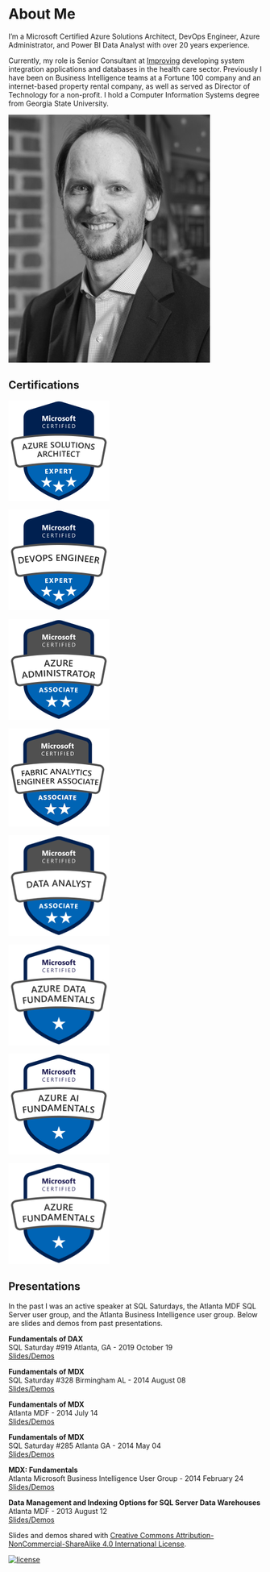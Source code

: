 # About Me

I’m a Microsoft Certified Azure Solutions Architect, DevOps Engineer, Azure Administrator, and Power BI Data Analyst with over 20 years experience.

Currently, my role is Senior Consultant at [Improving](https://improvingatlanta.com/) developing system integration applications and databases in the health care sector. Previously I have been on Business Intelligence teams at a Fortune 100 company and an internet-based property rental company, as well as served as Director of Technology for a non-profit. I hold a Computer Information Systems degree from Georgia State University.

![Lance England profile picture](/assets/img/lance_england.jpg)

## Certifications

<div id="badges">

[![Microsoft Certified: Azure Solutions Architect Expert](assets/img/azure-solutions-architect-200px.png)](https://learn.microsoft.com/en-us/users/lance-england/credentials/f66560008c4ea5b6)

[![Microsoft Certified: DevOps Engineer Expert](assets/img/devops-engineer-200px.png)](https://learn.microsoft.com/en-us/users/lance-england/credentials/d3b9b95b893555ee)
</div>

<div id="badges">

[![Microsoft Certified: Azure Administrator Associate](assets/img/azure-administrator-200px.png)](https://learn.microsoft.com/en-us/users/lance-england/credentials/d19421d571129cd6)

[![Microsoft Certified: Fabric Analytics Engineer Associate](assets/img/fabric-analytics-engineer-associate-200px.png)](https://learn.microsoft.com/api/credentials/share/en-us/lance-england/D0345C56D62FEE7E)

[![Microsoft Certified: Data Analyst Associate](assets/img/data-analyst-200px.png)](https://learn.microsoft.com/en-us/users/lance-england/credentials/e1923498e2987613)

</div>

<div id="badges">

[![Microsoft Certified: Microsoft Azure Data Fundamentals](assets/img/azure-data-fundamentals-200px.png)](https://learn.microsoft.com/en-us/users/lance-england/credentials/326f0e59d9d5d7e3)

[![Microsoft Certified: Microsoft Azure AI Fundamentals](assets/img/azure-ai-fundamentals-200px.png)](https://learn.microsoft.com/en-us/users/lance-england/credentials/87aa3231af2328d7)

[![Microsoft Certified: Microsoft Azure Fundamentals](assets/img/azure-fundamentals-200px.png)](https://learn.microsoft.com/en-us/users/lance-england/credentials/69ddba404609e140)

</div>

## Presentations

In the past I was an active speaker at SQL Saturdays, the Atlanta MDF SQL Server user group, and the Atlanta Business Intelligence user group. Below are slides and demos from past presentations.

**Fundamentals of DAX**  
SQL Saturday #919 Atlanta, GA - 2019 October 19  
[Slides/Demos](/assets/presentations/dax_fundamentals_sqlsat919.zip)

**Fundamentals of MDX**  
SQL Saturday #328 Birmingham AL - 2014 August 08  
[Slides/Demos](/assets/presentations/fundamentals_of_mdx_sqlsat328.zip)

**Fundamentals of MDX**  
Atlanta MDF - 2014 July 14  
[Slides/Demos](/assets/presentations/fundamentals_of_mdx_atlantamdf.zip)

**Fundamentals of MDX**  
SQL Saturday #285 Atlanta GA - 2014 May 04  
[Slides/Demos](/assets/presentations/fundamentals_of_mdx_sqlsat285.zip)

**MDX: Fundamentals**  
Atlanta Microsoft Business Intelligence User Group - 2014 February 24  
[Slides/Demos](/assets/presentations/mdx_fundamentals_atlantabi.zip)

**Data Management and Indexing Options for SQL Server Data Warehouses**  
Atlanta MDF - 2013 August 12  
[Slides/Demos](/assets/presentations/data_mgmt_atlantamdf.zip)

Slides and demos shared with [Creative Commons Attribution-NonCommercial-ShareAlike 4.0 International License](http://creativecommons.org/licenses/by-nc-sa/4.0/).

[![license](https://i.creativecommons.org/l/by-nc-sa/4.0/88x31.png)](http://creativecommons.org/licenses/by-nc-sa/4.0/)
